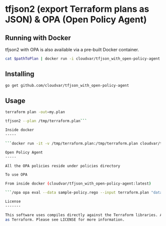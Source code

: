 tfjson2 (export Terraform plans as JSON) & OPA (Open Policy Agent)
==========

Running with Docker
-------------------

tfjson2 with OPA is also available via a pre-built Docker container.

```bash
cat $pathToPlan | docker run -i cloudvar/tfjson_with_open-policy-agent:latest --stdin
```


Installing
----------

```bash
go get github.com/cloudvar/tfjson_with_open-policy-agent
```
 
 
Usage
-----

```bash
terraform plan -out=my.plan

tfjson2 --plan /tmp/terraform.plan```

Inside docker
-----

```docker run -it -v /tmp/terraform.plan:/tmp/terraform.plan cloudvar/tfjson_with_open-policy-agent:latest --plan /tmp/terraform.plan```

Open Policy Agent
-----

All the OPA policies reside under policies directory

To use OPA

From inside docker (cloudvar/tfjson_with_open-policy-agent:latest)

```/opa opa eval --data sample-policy.rego --input terraform.plan "data.terraform.analysis.authz"```

License
-------

This software uses compiles directly against the Terraform libraries. As such, this project will adopt the same licensing
as Terraform. Please see LICENSE for more information.
